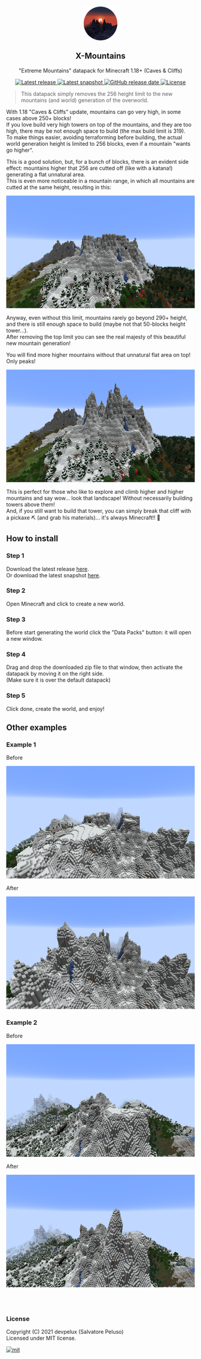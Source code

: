 <!-- icon -->

<p align="center">
  <a href="https://github.com/devpelux/xmountains" title="X-Mountains">
    <img width="90px" align="center" alt="X-Mountains" src="https://raw.githubusercontent.com/devpelux/xmountains/21w37a/assets/igoat.png"></img>
  </a>
</p>
<h2 align="center">X-Mountains</h2>
<p align="center">"Extreme Mountains" datapack for Minecraft 1.18+ (Caves & Cliffs)</p>

<!-- badges -->

<p align="center">
  <a href="https://github.com/devpelux/xmountains/releases/latest" title="Latest release on GitHub">
    <img alt="Latest release" src="https://img.shields.io/github/v/release/devpelux/xmountains"></img>
  </a>
  <a href="https://github.com/devpelux/xmountains/releases" title="Latest release on GitHub">
    <img alt="Latest snapshot" src="https://img.shields.io/github/v/release/devpelux/xmountains?include_prereleases&label=snapshot"></img>
  </a>
  <a href="https://github.com/devpelux/xmountains/releases/latest" title="Latest release on GitHub">
    <img alt="GitHub release date" src="https://img.shields.io/github/release-date/devpelux/xmountains"></img>
  </a>
  <a href="https://github.com/devpelux/xmountains/blob/main/LICENSE" title="Licensed under MIT license">
    <img alt="License" src="https://img.shields.io/github/license/devpelux/xmountains"></img>
  </a>
</p>

<!-- description -->

> This datapack simply removes the 256 height limit to the new mountains (and world) generation of the overworld.  

With 1.18 "Caves & Cliffs" update, mountains can go very high, in some cases above 250+ blocks!  
If you love build very high towers on top of the mountains, and they are too high, there may be not enough space to build (the max build limit is 319).  
To make things easier, avoiding terraforming before building, the actual world generation height is limited to 256 blocks, even if a mountain "wants go higher".  

This is a good solution, but, for a bunch of blocks, there is an evident side effect: mountains higher that 256 are cutted off (like with a katana!) generating a flat unnatural area.  
This is even more noticeable in a mountain range, in which all mountains are cutted at the same height, resulting in this:  

<img height="300px" src="https://raw.githubusercontent.com/devpelux/xmountains/21w37a/assets/mountain1.jpg"/>

Anyway, even without this limit, mountains rarely go beyond 290+ height, and there is still enough space to build (maybe not that 50-blocks height tower...).  
After removing the top limit you can see the real majesty of this beautiful new mountain generation!  

You will find more higher mountains without that unnatural flat area on top! Only peaks!  

<img height="300px" src="https://raw.githubusercontent.com/devpelux/xmountains/21w37a/assets/xmountain1.jpg"/>

This is perfect for those who like to explore and climb higher and higher mountains and say wow... look that landscape!  Without necessarily building towers above them!  
And, if you still want to build that tower, you can simply break that cliff with a pickaxe ⛏ (and grab his materials)... it's always Minecraft!! 🙂


## How to install

### Step 1
Download the latest release [here](https://github.com/devpelux/xmountains/releases/latest).  
Or download the latest snapshot [here](https://github.com/devpelux/xmountains/releases).

### Step 2
Open Minecraft and click to create a new world.

### Step 3
Before start generating the world click the "Data Packs" button: it will open a new window.

### Step 4
Drag and drop the downloaded zip file to that window, then activate the datapack by moving it on the right side.  
(Make sure it is over the default datapack)

### Step 5
Click done, create the world, and enjoy!


## Other examples

### Example 1

Before

<img height="300px" src="https://raw.githubusercontent.com/devpelux/xmountains/21w37a/assets/mountain2.jpg"/>

After

<img height="300px" src="https://raw.githubusercontent.com/devpelux/xmountains/21w37a/assets/xmountain2.jpg"/>

### Example 2

Before

<img height="300px" src="https://raw.githubusercontent.com/devpelux/xmountains/21w37a/assets/mountain3.jpg"/>

After

<img height="300px" src="https://raw.githubusercontent.com/devpelux/xmountains/21w37a/assets/xmountain3.jpg"/>



<br><br>
### License
Copyright (C) 2021 devpelux (Salvatore Peluso)  
Licensed under MIT license.   

[![mit](https://upload.wikimedia.org/wikipedia/commons/thumb/0/0c/MIT_logo.svg/64px-MIT_logo.svg.png)][license]



[license]: https://github.com/devpelux/xmountains/blob/main/LICENSE "Licensed under MIT license"
